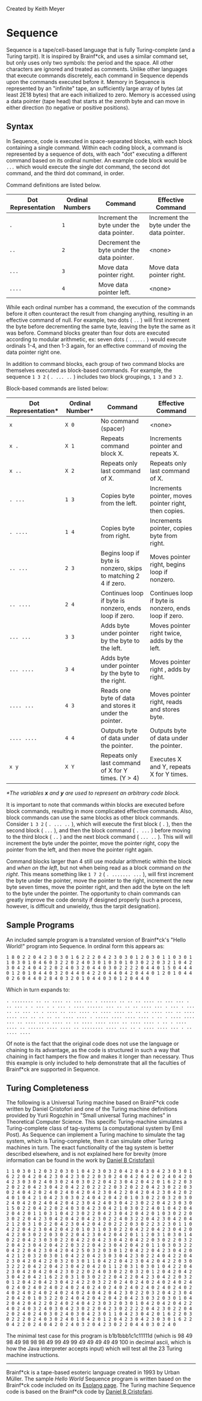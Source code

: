 Created by Keith Meyer

# Sequence

Sequence is a tape/cell-based language that is fully Turing-complete (and a Turing tarpit). It is inspired by Brainf\*ck, and uses a similar command set, but only uses only two symbols: the period and the space. All other characters are ignored and treated as comments. Unlike other languages that execute commands discretely, each command in Sequence depends upon the commands executed before it. Memory in Sequence is represented by an &quot;infinite&quot; tape, an sufficiently large array of bytes (at least 2E18 bytes) that are each initialized to zero. Memory is accessed using a data pointer (tape head) that starts at the zeroth byte and can move in either direction (to negative or positive positions).

## Syntax

In Sequence, code is executed in space-separated blocks, with each block containing a single command. Within each coding block, a command is represented by a sequence of dots, with each &quot;dot&quot; executing a different command based on its ordinal number. An example code block would be `...` which would execute the single dot command, the second dot command, and the third dot command, in order.

Command definitions are listed below.

| **Dot Representation** | **Ordinal Numbers** | **Command** | **Effective Command** |
| --- | --- | --- | --- |
| `.` | `1` | Increment the byte under the data pointer. | Increment the byte under the data pointer. |
| `..` | `2` | Decrement the byte under the data pointer. | \<none\> |
| `...` | `3` | Move data pointer right. | Move data pointer right. |
| `....` | `4` | Move data pointer left. | \<none\> |

While each ordinal number has a command, the execution of the commands before it often counteract the result from changing anything, resulting in an effective command of null. For example, two dots ( `..` ) will first increment the byte before decrementing the same byte, leaving the byte the same as it was before. Command blocks greater than four dots are executed according to modular arithmetic, ex: seven dots ( `......` ) would execute ordinals 1-4, and then 1-3 again, for an effective command of moving the data pointer right one.

In addition to command blocks, each group of two command blocks are themselves executed as block-based commands. For example, the sequence `1 3 2` ( `. ... ..` ) includes two block groupings, `1 3` and `3 2`.

Block-based commands are listed below:

| **Dot Representation\*** | **Ordinal Number\*** | **Command** | **Effective Command** |
| --- | --- | --- | --- |
| `x ` | `X 0` | No command (spacer) | \<none\> |
| `x .` | `X 1` | Repeats command block X. | Increments pointer and repeats X. |
| `x ..` | `X 2` | Repeats only last command of X. | Repeats only last command of X. |
| `. ...` | `1 3` | Copies byte from the left. | Increments pointer, moves pointer right, then copies. |
| `. ....` | `1 4` | Copies byte from right. | Increments pointer, copies byte from right. |
| `.. ...` | `2 3` | Begins loop if byte is nonzero, skips to matching 2 4 if zero. | Moves pointer right, begins loop if nonzero. |
| `.. ....` | `2 4` | Continues loop if byte is nonzero, ends loop if zero. | Continues loop if byte is nonzero, ends loop if zero. |
| `... ...` | `3 3` | Adds byte under pointer by the byte to the left. | Moves pointer right twice, adds by the left. |
| `... ....` | `3 4` | Adds byte under pointer by the byte to the right. | Moves pointer right , adds by right. |
| `.... ...` | `4 3` | Reads one byte of data and stores it under the pointer. | Moves pointer right, reads and stores byte. |
| `.... ....` | `4 4` | Outputs byte of data under the pointer. | Outputs byte of data under the pointer. |
| `x y` | `X Y` | Repeats only last command of X for Y times. (Y \> 4) | Executes X and Y, repeats X for Y times. |

_\*The variables_ _**x**_ _and_ _**y**_ _are used to represent an arbitrary code block._

It is important to note that commands within blocks are executed before block commands, resulting in more complicated effective commands. Also, block commands can use the same blocks as other block commands. Consider `1 3 2` ( `. ... ..` ), which will execute the first block ( `.` ), then the second block ( `...` ), and then the block command ( `. ...` ) before moving to the third block ( `..` ) and the next block command ( `... ..` ). This will will increment the byte under the pointer, move the pointer right, copy the pointer from the left, and then move the pointer right again.

Command blocks larger than 4 still use modular arithmetic within the block and _when on the left_, but not when being read as a block command _on the right_. This means something like `1 7 2` ( `. ....... ...` ), will first increment the byte under the pointer, move the pointer to the right, increment the new byte seven times, move the pointer right, and then add the byte on the left to the byte under the pointer. The opportunity to chain commands can greatly improve the code density if designed properly (such a process, however, is difficult and unwieldy, thus the tarpit designation).

## Sample Programs

An included sample program is a translated version of Brainf\*ck&#39;s &quot;Hello World!&quot; program into Sequence. In ordinal form this appears as:

```
1 8 0 2 2 0 4 2 3 0 3 0 1 6 2 2 2 0 4 2 3 0 3 0 1 2 0 3 0 1 1 0 3 0 1 1 0 3 0 1 0 4 6 0 3 2 2 0 2 4 0 3 0 1 0 3 0 1 0 3 0 2 2 0 3 2 1 0 4 2 3 0 4 2 4 0 4 2 2 0 2 4 0 3 2 0 4 4 0 3 0 2 2 2 2 0 4 4 0 1 5 0 4 4 4 0 1 2 0 1 0 4 4 0 3 2 0 4 4 0 4 2 2 0 4 4 0 4 2 0 4 4 0 1 2 0 1 0 4 4 0 2 6 0 4 4 0 2 8 4 0 3 2 0 1 0 4 4 0 3 0 1 2 0 4 4 0
```

Which in turn expands to:

```
. ........ .. .. .... .. ... ... . ...... .. .. .. .... .. ... ... . .. ... . . ... . . ... . .... ...... ... .. .. .. .... ... . ... . ... .. .. ... .. . .... .. ... .... .. .... .... .. .. .. .... ... .. .... .... ... .. .. .. .. .... .... . ..... .... .... .... . .. . .... .... ... .. .... .... .... .. .. .... .... .... .. .... .... . .. . .... .... .. ...... .... .... .. ........ .... ... .. . .... .... ... . .. .... ....
```

Of note is the fact that the original code does not use the language or chaining to its advantage, as the code is structured in such a way that chaining in fact hampers the flow and makes it longer than necessary. Thus this example is only included to help demonstrate that all the faculties of Brainf\*ck are supported in Sequence.

## Turing Completeness

The following is a Universal Turing machine based on BrainF\*ck code written by Daniel Cristofori and one of the Turing machine definitions provided by Yurii Rogozhin in &quot;Small universal Turing machines&quot; in Theoretical Computer Science. This specific Turing-machine simulates a Turing-complete class of tag-systems (a computational system by Emil Post). As Sequence can implement a Turing machine to simulate the tag system, which is Turing-complete, then it can simulate other Turing machines in turn. The exact functionality of the tag system is better described elsewhere, and is not explained here for brevity (more information can be found in the work by [Daniel B Cristofani)](http://www.hevanet.com/cristofd/brainfuck/utm.b)

```
1 1 0 3 0 1 2 0 3 2 0 3 0 1 0 4 2 3 0 3 2 0 4 2 0 4 3 0 4 2 3 0 3 0 1 6 2 2 0 4 2 0 4 2 3 0 4 2 3 0 2 2 0 3 0 2 4 0 4 2 0 4 2 0 2 4 0 4 2 0 4 2 3 0 3 0 2 4 0 3 0 2 4 0 3 0 2 2 0 4 2 3 0 4 2 0 4 2 0 1 6 2 2 0 3 2 0 2 2 0 4 2 3 0 4 2 0 4 2 2 0 2 2 2 2 0 3 2 0 2 2 0 4 2 3 0 2 2 0 3 0 2 4 0 4 2 0 2 4 0 2 4 0 4 2 0 4 2 3 0 4 2 2 0 4 2 0 4 2 3 0 4 2 0 2 4 0 1 0 4 2 1 0 4 2 3 0 3 0 2 4 0 4 2 0 4 2 0 1 0 3 0 2 2 0 3 2 0 3 0 2 4 0 4 2 0 2 4 0 4 2 0 4 2 3 0 4 2 4 0 3 0 4 2 3 0 2 2 0 4 2 3 0 3 0 1 5 0 2 2 0 4 2 2 0 2 4 0 3 0 4 2 3 0 4 2 1 0 3 0 2 2 4 0 1 0 4 2 0 4 2 0 4 2 0 1 1 0 3 1 0 4 2 3 0 2 2 0 4 2 3 0 4 2 0 4 2 0 1 0 3 0 2 2 0 3 0 2 2 0 4 2 3 0 4 2 0 4 2 0 4 2 3 0 2 2 4 0 3 2 2 0 4 2 3 0 4 2 0 4 2 1 2 0 3 1 0 2 2 0 4 2 3 0 4 2 0 4 2 0 2 2 2 0 3 0 2 2 3 2 3 0 1 1 0 4 2 2 0 4 2 3 0 4 2 0 4 2 0 1 0 3 1 0 3 0 2 2 0 4 2 2 0 4 2 3 0 4 2 0 4 2 2 0 3 0 2 2 0 3 0 2 2 0 4 2 3 0 4 2 0 4 2 0 1 1 2 0 3 1 0 3 0 1 4 0 2 2 0 4 2 3 0 3 0 2 2 0 4 2 2 0 4 2 3 0 4 2 0 4 2 2 0 3 0 2 2 0 3 2 2 0 4 2 3 0 4 2 0 4 2 2 0 3 2 2 0 4 2 3 0 4 2 0 4 2 0 1 1 0 3 0 3 2 2 0 4 2 2 0 4 2 3 0 4 2 0 4 2 5 0 3 2 0 3 0 1 2 0 4 2 2 0 4 2 3 0 4 2 0 4 2 1 2 0 3 2 0 3 0 1 0 4 2 2 0 4 2 3 0 3 0 4 2 3 0 2 2 4 0 4 2 2 0 4 2 3 0 4 2 0 4 2 2 0 3 2 0 3 0 1 1 0 4 2 2 0 4 2 3 0 4 2 0 4 2 2 0 3 0 3 2 2 2 0 4 2 2 0 4 2 3 0 4 2 0 4 2 0 1 1 2 0 3 1 0 3 0 1 0 4 2 2 0 4 2 3 0 4 2 0 4 2 0 4 2 3 0 2 2 0 2 4 0 3 0 2 2 0 3 2 0 1 2 0 4 2 0 4 2 3 0 4 2 0 4 2 1 6 2 2 0 3 1 0 3 0 2 2 2 0 4 2 2 0 4 2 3 0 4 2 2 0 3 2 0 1 2 0 4 2 0 4 2 3 0 4 2 4 2 2 0 3 2 2 0 2 4 0 2 4 0 2 4 0 2 4 0 2 4 0 2 4 0 2 4 0 2 4 0 2 4 0 2 4 0 2 4 0 2 4 0 2 4 0 2 4 0 2 4 0 2 4 0 2 4 0 2 4 0 2 4 0 2 4 0 2 4 0 2 4 0 4 2 0 4 2 3 0 2 2 0 3 2 0 4 2 3 0 4 2 0 4 2 0 1 0 3 2 2 0 2 4 0 4 2 0 4 2 0 4 2 0 4 2 3 0 3 2 0 3 0 1 0 4 2 0 4 2 0 4 2 2 0 2 4 0 2 4 0 4 2 3 0 3 2 0 3 0 1 0 4 2 0 4 2 0 4 2 2 4 0 2 4 0 3 2 4 0 3 0 4 2 3 0 2 2 0 4 2 3 0 2 2 2 2 0 4 2 3 0 2 2 0 4 2 0 2 4 0 2 4 0 3 0 2 4 0 3 0 4 2 3 0 1 1 0 4 2 3 0 4 2 0 1 6 2 2 0 3 0 2 2 2 0 2 4 0 3 0 2 4 0 1 0 4 2 0 1 2 0 4 2 3 0 4 2 3 0 3 0 1 6 2 2 0 4 2 2 0 2 4 0 4 2 0 2 4 0 3 2 0 4 2 3 0 2 2 0 4 4 0 3 0 2 4 0
```

The minimal test case for this program is b1b1bbb1c1c11111d (which is 98 49 98 49 98 98 98 49 99 49 99 49 49 49 49 49 100 in decimal ascii, which is how the Java interpreter accepts input) which will test all the 23 Turing machine instructions.

---

Brainf\*ck is a tape-based esoteric language created in 1993 by Urban Müller. The sample *Hello World* Sequence program is written based on the Brainf\*ck code included on its [Esolang page](https://esolangs.org/wiki/brainfuck). The Turing machine Sequence code is based on the Brainf\*ck code by [Daniel B Cristofani](http://www.hevanet.com/cristofd/brainfuck/utm.b).

